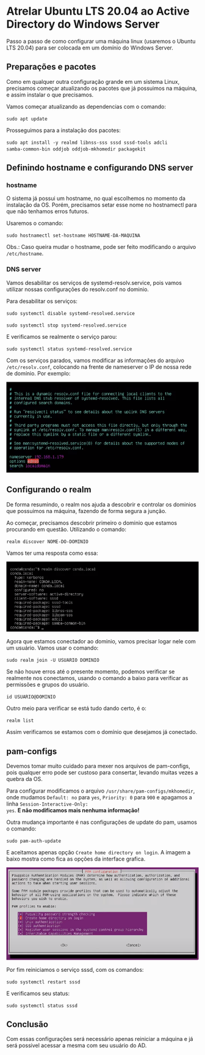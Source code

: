 <h1>Atrelar Ubuntu LTS 20.04 ao Active Directory do Windows Server</h1>
Passo a passo de como configurar uma máquina linux (usaremos o Ubuntu LTS 20.04) para ser colocada em um domínio do Windows Server.

<h2>Preparações e pacotes</h2>
Como em qualquer outra configuração grande em um sistema Linux, precisamos começar atualizando os pacotes que já possuimos na máquina, e assim instalar o que precisamos.

Vamos começar atualizando as dependencias com o comando:

<code>sudo apt update</code>

Prosseguimos para a instalação dos pacotes:

<code>sudo apt install -y realmd libnss-sss sssd sssd-tools adcli samba-common-bin oddjob oddjob-mkhomedir packagekit</code>

<h2>Definindo hostname e configurando DNS server </h2>
<h3>hostname</h3>
O sistema já possui um hostname, no qual escolhemos no momento da instalação da OS. Porém, precisamos setar esse nome no hostnamectl para que não tenhamos erros futuros.

Usaremos o comando:

<code>sudo hostnamectl set-hostname HOSTNAME-DA-MAQUINA</code>

Obs.: Caso queira mudar o hostname, pode ser feito modificando o arquivo <code>/etc/hostname</code>.

<h3>DNS server</h3>
Vamos desabilitar os serviços de systemd-resolv.service, pois vamos utilizar nossas configurações do resolv.conf no dominio.

Para desabilitar os serviços:

<code>sudo systemctl disable systemd-resolved.service</code>

<code>sudo systemctl stop systemd-resolved.service</code>

E verificamos se realmente o serviço parou:

<code>sudo systemctl status systemd-resolved.service</code>

Com os serviços parados, vamos modificar as informações do arquivo <code>/etc/resolv.conf</code>, colocando na frente de nameserver o IP de nossa rede de domínio. Por exemplo:

<img src="image/dnsResolveConfig.png">

<h2>Configurando o realm</h2>
De forma resumindo, o realm nos ajuda a descobrir e controlar os dominios que possuimos na máquina, fazendo de forma segura a junção. 

Ao começar, precisamos descobrir primeiro o dominio que estamos procurando em questão. Utilizando o comando:

<code>realm discover NOME-DO-DOMINIO</code>

Vamos ter uma resposta como essa:

<img src="image/realmDiscover.png">
<p>

Agora que estamos conectador ao dominio, vamos precisar logar nele com um usuário. Vamos usar o comando:

<code>sudo realm join -U USUARIO DOMINIO</code>

Se não houve erros até o presente momento, podemos verificar se realmente nos conectamos, usando o comando a baixo para verificar as permissões e grupos do usuário.

<code>id USUARIO@DOMINIO</code>

Outro meio para verificar se está tudo dando certo, é o:

<code>realm list</code>

Assim verificamos se estamos com o domínio que desejamos já conectado.

<h2>pam-configs</h2>
Devemos tomar muito cuidado para mexer nos arquivos de pam-configs, pois qualquer erro pode ser custoso para consertar, levando muitas vezes a quebra da OS.
<p>

Para configurar modificamos o arquivo <code>/usr/share/pam-configs/mkhomedir</code>, onde mudamos <code>Default: no</code> para <code>yes</code>, <code>Priority: 0</code> para <code>900</code> e apagamos a linha <code>Session-Interactive-Only: yes</code>. <strong>E não modificamos mais nenhuma informação!</strong>

Outra mudança importante é nas configurações de update do pam, usamos o comando:

<code>sudo pam-auth-update</code>

E aceitamos apenas opção <code>Create home directory on login</code>. A imagem a baixo mostra como fica as opções da interface grafica.

<img src="image/pamUpdate.png">

Por fim reiniciamos o serviço sssd, com os comandos:

<code>sudo systemctl restart sssd</code>

E verificamos seu status:

<code>sudo systemctl status sssd</code>

<h2>Conclusão</h2>
Com essas configurações será necessário apenas reiniciar a máquina e já será possivel acessar a mesma com seu usuário do AD.
